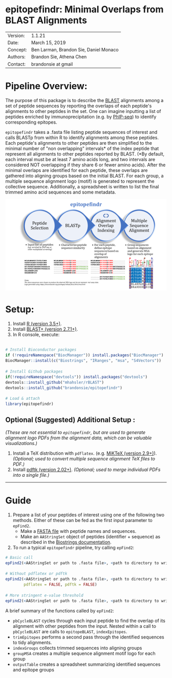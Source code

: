 # epitopefindr: Minimal Overlaps from BLAST Alignments 


|  |  |
| --- | --- |
| Version:  | 1.1.21 |
| Date: | March 15, 2019 |
| Concept: | Ben Larman, Brandon Sie, Daniel Monaco  |
| Authors: | Brandon Sie, Athena Chen  |
| Contact: | brandonsie at gmail  |

# Pipeline Overview: 
The purpose of this package is to describe the [BLAST](https://blast.ncbi.nlm.nih.gov/Blast.cgi) alignments among a set of peptide sequences by reporting the overlaps of each peptide's alignments to other peptides in the set. One can imagine inputting a list of peptides enriched by immunoprecipitation (e.g. by [PhIP-seq](https://www.nature.com/articles/s41596-018-0025-6)) to identify corresponding epitopes. 

`epitopefindr` takes a .fasta file listing peptide sequences of interest and calls BLASTp from within R to identify alignments among these peptides. Each peptide's alignments to other peptides are then simplified to the minimal number of "non overlapping" intervals* of the index peptide that represent all alignments to other peptides reported by BLAST. (*By default, each interval must be at least 7 amino acids long, and two intervals are considered NOT overlapping if they share 6 or fewer amino acids). After the minimal overlaps are identified for each peptide, these overlaps are gathered into aligning groups based on the initial BLAST. For each group, a multiple sequence alignment logo (motif) is generated to represent the collective sequence. Additionally, a spreadsheet is written to list the final trimmed amino acid sequences and some metadata. 

![workflow](https://raw.githubusercontent.com/brandonsie/brandonsie.github.io/master/docs/EpitopeFindRWorkflow2c.png)


# Setup:  
1. Install [R (version 3.5+)](https://www.r-project.org/).  
2. Install [BLAST+ (version 2.7.1+)](https://blast.ncbi.nlm.nih.gov/Blast.cgi?PAGE_TYPE=BlastDocs&DOC_TYPE=Download).  
3. In R console, execute: 
``` r  

# Install Bioconductor packages
if (!requireNamespace("BiocManager")) install.packages("BiocManager")
BiocManager::install(c("Biostrings", "IRanges", "msa", "S4Vectors"))

# Install Github packages
if(!requireNamespace("devtools")) install.packages("devtools")
devtools::install_github("mhahsler/rBLAST")  
devtools::install_github("brandonsie/epitopefindr")

# Load & attach
library(epitopefindr)
```


## Optional (Suggested) Additional Setup : 
_(These are not essential to `epitopefindr`, but are used to generate alignment logo PDFs from the alignment data, which can be valuable visualizations.)_  
1. Install a TeX distribution with `pdflatex`. (e.g. [MiKTeX (version 2.9+)](https://miktex.org)). _(Optional; used to convert multiple sequence alignment TeX files to PDF.)_
2. Install [pdftk (version 2.02+)](https://www.pdflabs.com/tools/pdftk-server/). _(Optional; used to merge individual PDFs into a single file.)_  
----------------------------------------------------------------------
# Guide

1. Prepare a list of your peptides of interest using one of the following two methods. Either of these can be fed as the first input parameter to `epFind2`.  
    * Make a [FASTA file](https://zhanglab.ccmb.med.umich.edu/FASTA/) with peptide names and sequences.
    * Make an `AAStringSet` object of peptides (identifier + sequence) as described in the [Biostrings documentation](http://web.mit.edu/~r/current/arch/i386_linux26/lib/R/library/Biostrings/html/XStringSet-class.html). 
2. To run a typical `epitopefindr` pipeline, try calling `epFind2`:
``` r 
# Basic call
epFind2(<AAStringSet or path to .fasta file>, <path to directory to write output files>)

# Without pdflatex or pdftk
epFind2(<AAStringSet or path to .fasta file>, <path to directory to write output files>, 
        pdflatex = FALSE, pdftk = FALSE)

# More stringent e-value threshold
epFind2(<AAStringSet or path to .fasta file>, <path to directory to write output files>, e.thresh = 0.0001)
``` 

A brief summary of the functions called by `epFind2`:
  * `pbCycleBLAST` cycles through each input peptide to find the overlap of its alignment with other peptides from the input. Nested within a call to `pbCycleBLAST` are calls to `epitopeBLAST`, `indexEpitopes`. 
  * `trimEpitopes` performs a second pass through the identified sequences to tidy alignments.
  * `indexGroups` collects trimmed sequences into aligning groups
  * `groupMSA` creates a multiple sequence alignment motif logo for each group
  * `outputTable` creates a spreadsheet summarizing identified sequences and epitope groups

